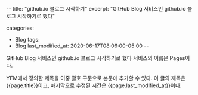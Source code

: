 --
title: "github.io 블로그 시작하기"
excerpt: "GitHub Blog 서비스인 github.io 블로그 시작하기로 했다"

categories:
  - Blog
tags:
  - Blog
last_modified_at: 2020-06-17T08:06:00-05:00
--

GitHub Blog 서비스인 github.io 블로그 시작하기로 했다
서비스의 이름은 Pages이다.

YFM에서 정의한 제목을 이중 괄호 구문으로 본문에 추가할 수 있다.
이 글의 제목은 {{page.title}}이고,
마지막으로 수정된 시간은 {{page.last_modified_at}}이다.


